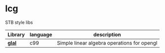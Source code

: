 # lcg

STB style libs

| Library | language | description 
| ------ | ------ | ------ | 
| **[glal](lcg_glal/README.md)** | c99 |Simple linear algebra operations for opengl |
